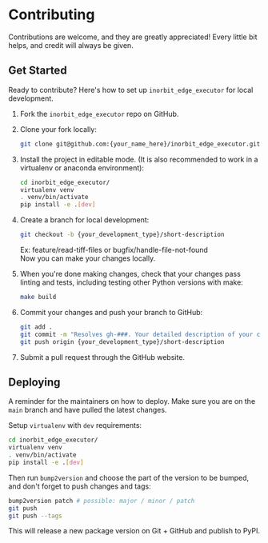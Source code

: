 # Contributing

Contributions are welcome, and they are greatly appreciated! Every little bit
helps, and credit will always be given.

## Get Started

Ready to contribute? Here's how to set up `inorbit_edge_executor` for local development.

1. Fork the `inorbit_edge_executor` repo on GitHub.

2. Clone your fork locally:

    ```bash
    git clone git@github.com:{your_name_here}/inorbit_edge_executor.git
    ```

3. Install the project in editable mode. (It is also recommended to work in a virtualenv or anaconda environment):

    ```bash
    cd inorbit_edge_executor/
    virtualenv venv
    . venv/bin/activate
    pip install -e .[dev]
    ```

4. Create a branch for local development:

    ```bash
    git checkout -b {your_development_type}/short-description
    ```

   Ex: feature/read-tiff-files or bugfix/handle-file-not-found<br>
   Now you can make your changes locally.

5. When you're done making changes, check that your changes pass linting and
   tests, including testing other Python versions with make:

    ```bash
    make build
    ```

6. Commit your changes and push your branch to GitHub:

    ```bash
    git add .
    git commit -m "Resolves gh-###. Your detailed description of your changes."
    git push origin {your_development_type}/short-description
    ```

7. Submit a pull request through the GitHub website.

## Deploying

A reminder for the maintainers on how to deploy.
Make sure you are on the `main` branch and have pulled the latest changes.

Setup `virtualenv` with `dev` requirements:

```bash
cd inorbit_edge_executor/
virtualenv venv
. venv/bin/activate
pip install -e .[dev]
```

Then run `bump2version` and choose the part of the version to be bumped, and don't forget to push changes and tags:

```bash
bump2version patch # possible: major / minor / patch
git push
git push --tags
```

This will release a new package version on Git + GitHub and publish to PyPI.
